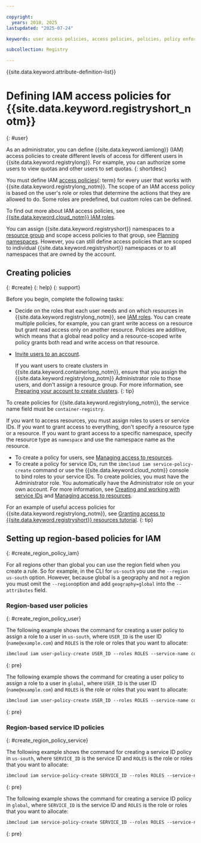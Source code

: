 ```yaml
---

copyright:
  years: 2018, 2025
lastupdated: "2025-07-24"

keywords: user access policies, access policies, policies, policy enforcement, user access, roles, account, users, resources, namespace

subcollection: Registry

---
```


{{site.data.keyword.attribute-definition-list}}


# Defining IAM access policies for {{site.data.keyword.registryshort_notm}}
{: #user}

As an administrator, you can define {{site.data.keyword.iamlong}} (IAM) access policies to create different levels of access for different users in {{site.data.keyword.registrylong}}. For example, you can authorize some users to view quotas and other users to set quotas.
{: shortdesc}

You must define IAM [access policies](#x2853407){: term} for every user that works with {{site.data.keyword.registrylong_notm}}. The scope of an IAM access policy is based on the user's role or roles that determine the actions that they are allowed to do. Some roles are predefined, but custom roles can be defined.

To find out more about IAM access policies, see [{{site.data.keyword.cloud_notm}} IAM roles](/docs/account?topic=account-userroles).

You can assign {{site.data.keyword.registryshort}} namespaces to a [resource group](/docs/account?topic=account-rgs) and scope access policies to that group, see [Planning namespaces](/docs/Registry?topic=Registry-registry_setup_cli_namespace#registry_setup_cli_namespace_plan). However, you can still define access policies that are scoped to individual {{site.data.keyword.registryshort}} namespaces or to all namespaces that are owned by the account.

## Creating policies
{: #create}
{: help}
{: support}

Before you begin, complete the following tasks:

- Decide on the roles that each user needs and on which resources in {{site.data.keyword.registrylong_notm}}, see [IAM roles](/docs/Registry?topic=Registry-iam#iam). You can create multiple policies, for example, you can grant write access on a resource but grant read access only on another resource. Policies are additive, which means that a global read policy and a resource-scoped write policy grants both read and write access on that resource.

- [Invite users to an account](/docs/account?topic=account-iamuserinv&interface=ui#invite-users-access).

    If you want users to create clusters in {{site.data.keyword.containerlong_notm}}, ensure that you assign the {{site.data.keyword.registrylong_notm}} Administrator role to those users, and don't assign a resource group. For more information, see [Preparing your account to create clusters](/docs/containers?topic=containers-clusters).
    {: tip}

To create policies for {{site.data.keyword.registrylong_notm}}, the service name field must be `container-registry`.

If you want to access resources, you must assign roles to users or service IDs. If you want to grant access to everything, don't specify a resource type or a resource. If you want to grant access to a specific namespace, specify the resource type as `namespace` and use the namespace name as the resource.

- To create a policy for users, see [Managing access to resources](/docs/account?topic=account-assign-access-resources).
- To create a policy for service IDs, run the `ibmcloud iam service-policy-create` command or use the {{site.data.keyword.cloud_notm}} console to bind roles to your service IDs. To create policies, you must have the Administrator role. You automatically have the Administrator role on your own account. For more information, see [Creating and working with service IDs](/docs/account?topic=account-serviceids#serviceids) and [Managing access to resources](/docs/account?topic=account-assign-access-resources).

For an example of useful access policies for {{site.data.keyword.registrylong_notm}}, see [Granting access to {{site.data.keyword.registryshort}} resources tutorial](/docs/Registry?topic=Registry-iam_access).
{: tip}

## Setting up region-based policies for IAM
{: #create_region_policy_iam}

For all regions other than global you can use the region field when you create a rule. So for example, in the CLI for `us-south` you use the `--region us-south` option. However, because global is a geography and not a region you must omit the `--region`option and add `geography=global` into the `--attributes` field.

### Region-based user policies
{: #create_region_policy_user}

The following example shows the command for creating a user policy to assign a role to a user in `us-south`, where `USER_ID` is the user ID (`name@example.com`) and `ROLES` is the role or roles that you want to allocate:

```txt
ibmcloud iam user-policy-create USER_ID --roles ROLES --service-name container-registry --region us-south
```
{: pre}

The following example shows the command for creating a user policy to assign a role to a user in `global`, where `USER_ID` is the user ID (`name@example.com`) and `ROLES` is the role or roles that you want to allocate:

```txt
ibmcloud iam user-policy-create USER_ID --roles ROLES --service-name container-registry --attributes "geography=global"
```
{: pre}

### Region-based service ID policies
{: #create_region_policy_service}

The following example shows the command for creating a service ID policy in `us-south`, where `SERVICE_ID` is the service ID and `ROLES` is the role or roles that you want to allocate:

```txt
ibmcloud iam service-policy-create SERVICE_ID --roles ROLES --service-name container-registry --region us-south
```
{: pre}

The following example shows the command for creating a service ID policy in `global`, where `SERVICE_ID` is the service ID and `ROLES` is the role or roles that you want to allocate:

```txt
ibmcloud iam service-policy-create SERVICE_ID --roles ROLES --service-name container-registry --attributes "geography=global"
```
{: pre}
